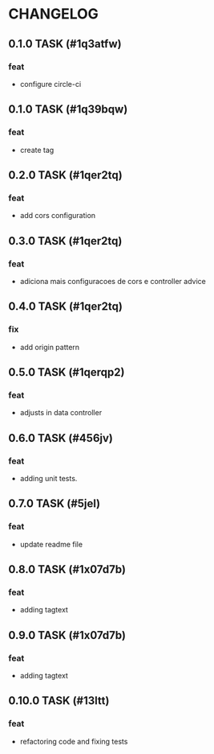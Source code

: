 # CHANGELOG

## 0.1.0 TASK (#1q3atfw)
### feat
 - configure circle-ci
## 0.1.0 TASK (#1q39bqw)
### feat
 - create tag
## 0.2.0 TASK (#1qer2tq)
### feat
 - add cors configuration
## 0.3.0 TASK (#1qer2tq)
### feat
 - adiciona mais configuracoes de cors e controller advice
## 0.4.0 TASK (#1qer2tq)
### fix
 - add origin pattern
## 0.5.0 TASK (#1qerqp2)
### feat
 - adjusts in data controller
## 0.6.0 TASK (#456jv)
### feat
 - adding unit tests.
## 0.7.0 TASK (#5jel)
### feat
 - update readme file
## 0.8.0 TASK (#1x07d7b)
### feat
 - adding tagtext
## 0.9.0 TASK (#1x07d7b)
### feat
 - adding tagtext
## 0.10.0 TASK (#13ltt)
### feat
 - refactoring code and fixing tests